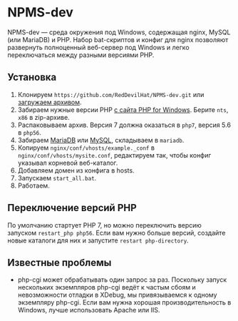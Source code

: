 NPMS-dev
========

NPMS-dev — среда окружения под Windows, содержащая nginx, MySQL (или MariaDB) и PHP.
Набор bat-скриптов и конфиг для nginx позволяют развернуть полноценный веб-сервер под Windows и легко переключаться между разными версиями PHP.

Установка
---------

1. Клонируем `https://github.com/RedDevilHat/NPMS-dev.git` или [загружаем архивом](https://github.com/RedDevilHat/NPMS-dev/archive/master.zip).
2. Забираем нужные версии PHP [с сайта PHP for Windows](http://windows.php.net/download/). Берите `nts`, `x86` в zip-архиве.
3. Распаковываем архив. Версия 7 должна оказаться в `php7`, версия 5.6 в `php56`.
4. Забираем [MariaDB](https://downloads.mariadb.org/) или [MySQL](https://dev.mysql.com/downloads/windows/installer/), складываем в `mariadb`.
5. Копируем `nginx/conf/vhosts/example._conf` в `nginx/conf/vhosts/mysite.conf`, редактируем так, чтобы конфиг указывал корневой веб-каталог.
6. Добавляем домен из конфига в hosts.
7. Запускаем `start_all.bat`.
8. Работаем.

Переключение версий PHP
-----------------------

По умолчанию стартует PHP 7, но можно переключить версию запуском `restart_php php56`.
Если вам нужно больше версий, создайте новые каталоги для них и запустите `restart php-directory`.

Известные проблемы
------------------

- php-cgi может обрабатывать один запрос за раз. Поскольку запуск нескольких экземпляров php-cgi ведёт к частым сбоям и невозможности отладки в XDebug,
  мы привязываемся к одному экземпляру php-cgi. Если вам нужна хорошая производительность в Windows, лучше использовать Apache или IIS.

